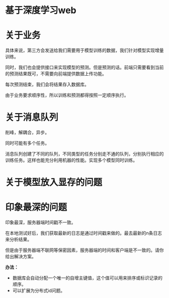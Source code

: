 # 基于深度学习web






# 关于业务

具体来说，第三方会发送给我们需要用于模型训练的数据，我们针对模型实现增量训练。

同时，我们也会提供接口来实现模型的预测。但是预测的话。前端只需要看到当前的预测结果既可，不需要向前端提供数据上传功能。

每次预测结束，我们会将结果存入数据库。

由于业务要求顺序性，所以训练和预测都得按照一定顺序执行。





# 关于消息队列

削峰，解耦合，异步。

同时可能有多个任务。



消息队列创建了不同的队列，不同类型的任务分别走不通的队列，分别执行相应的训练任务。这样也能充分利用机器的性能。实现多个模型同时训练。







# 关于模型放入显存的问题







# 印象最深的问题

印象最深，服务器端时间戳不一致。

在本地测试好后，我们获取最新的日志是通过时间戳来做的。最去最新的n条日志来分析结果。

但是由于服务器端不联网等保密因素，服务器端的时间和客户端是不一致的。请你给出解决方案。

**办法：**

- 数据库会自动分配一个唯一的自增主键值，这个值可以用来排序或标识记录的顺序。
- 可以扩展为分布式id问题。






